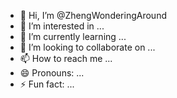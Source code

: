 - 👋 Hi, I’m @ZhengWonderingAround
- 👀 I’m interested in ...
- 🌱 I’m currently learning ...
- 💞️ I’m looking to collaborate on ...
- 📫 How to reach me ...
- 😄 Pronouns: ...
- ⚡ Fun fact: ...

<!---
ZhengWonderingAround/ZhengWonderingAround is a ✨ special ✨ repository because its `README.md` (this file) appears on your GitHub profile.
You can click the Preview link to take a look at your changes.
--->
